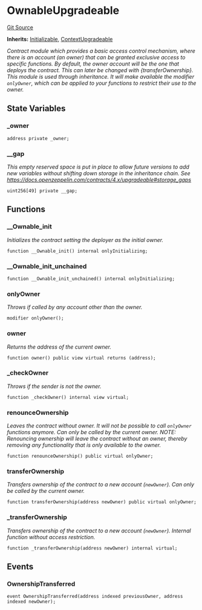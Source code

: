 # OwnableUpgradeable
[Git Source](https://github.com/thrackle-io/rules-protocol/blob/63b22fe4cc7ce8c74a4c033635926489351a3581/src/helpers/OwnableUpgradeable.sol)

**Inherits:**
[Initializable](/src/helpers/Initializable.sol/abstract.Initializable.md), [ContextUpgradeable](/src/helpers/ContextUpgradeable.sol/abstract.ContextUpgradeable.md)

*Contract module which provides a basic access control mechanism, where
there is an account (an owner) that can be granted exclusive access to
specific functions.
By default, the owner account will be the one that deploys the contract. This
can later be changed with {transferOwnership}.
This module is used through inheritance. It will make available the modifier
`onlyOwner`, which can be applied to your functions to restrict their use to
the owner.*


## State Variables
### _owner

```solidity
address private _owner;
```


### __gap
*This empty reserved space is put in place to allow future versions to add new
variables without shifting down storage in the inheritance chain.
See https://docs.openzeppelin.com/contracts/4.x/upgradeable#storage_gaps*


```solidity
uint256[49] private __gap;
```


## Functions
### __Ownable_init

*Initializes the contract setting the deployer as the initial owner.*


```solidity
function __Ownable_init() internal onlyInitializing;
```

### __Ownable_init_unchained


```solidity
function __Ownable_init_unchained() internal onlyInitializing;
```

### onlyOwner

*Throws if called by any account other than the owner.*


```solidity
modifier onlyOwner();
```

### owner

*Returns the address of the current owner.*


```solidity
function owner() public view virtual returns (address);
```

### _checkOwner

*Throws if the sender is not the owner.*


```solidity
function _checkOwner() internal view virtual;
```

### renounceOwnership

*Leaves the contract without owner. It will not be possible to call
`onlyOwner` functions anymore. Can only be called by the current owner.
NOTE: Renouncing ownership will leave the contract without an owner,
thereby removing any functionality that is only available to the owner.*


```solidity
function renounceOwnership() public virtual onlyOwner;
```

### transferOwnership

*Transfers ownership of the contract to a new account (`newOwner`).
Can only be called by the current owner.*


```solidity
function transferOwnership(address newOwner) public virtual onlyOwner;
```

### _transferOwnership

*Transfers ownership of the contract to a new account (`newOwner`).
Internal function without access restriction.*


```solidity
function _transferOwnership(address newOwner) internal virtual;
```

## Events
### OwnershipTransferred

```solidity
event OwnershipTransferred(address indexed previousOwner, address indexed newOwner);
```

